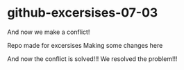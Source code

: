 # github-excersises-07-03

And now we make a conflict!

Repo made for excersises
Making some changes here

And now the conflict is solved!!!
We resolved the problem!!!
